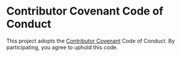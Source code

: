 # Contributor Covenant Code of Conduct

This project adopts the [Contributor Covenant](https://www.contributor-covenant.org) Code of Conduct. By participating, you agree to uphold this code.
